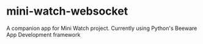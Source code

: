 # mini-watch-websocket
A companion app for Mini Watch project.
Currently using Python's Beeware App Development framework

